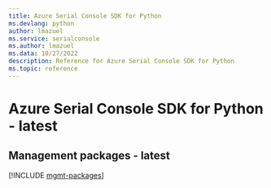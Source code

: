 ```yaml
---
title: Azure Serial Console SDK for Python
ms.devlang: python
author: lmazuel
ms.service: serialconsole
ms.author: lmazuel
ms.data: 10/27/2022
description: Reference for Azure Serial Console SDK for Python
ms.topic: reference
---
```

# Azure Serial Console SDK for Python - latest

## Management packages - latest
[!INCLUDE [mgmt-packages](serial-console-mgmt-index.md)]